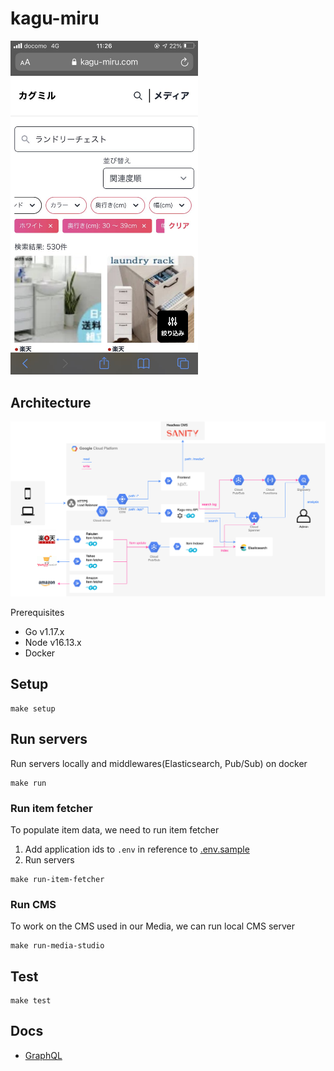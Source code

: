 # kagu-miru
<img src="./docs/kagu_miru_search.jpg" width="300">

## Architecture
![architecture](./docs/kagu_miru_architecture.png)

Prerequisites
- Go v1.17.x
- Node v16.13.x
- Docker

## Setup
```
make setup
```

## Run servers
Run servers locally and middlewares(Elasticsearch, Pub/Sub) on docker
```
make run
```

### Run item fetcher
To populate item data, we need to run item fetcher

1. Add application ids to `.env` in reference to [.env.sample](.env.sample)
2. Run servers
```
make run-item-fetcher
```

### Run CMS
To work on the CMS used in our Media, we can run local CMS server
```
make run-media-studio
```

## Test
```
make test
```

## Docs
- [GraphQL](./docs/graphql)

